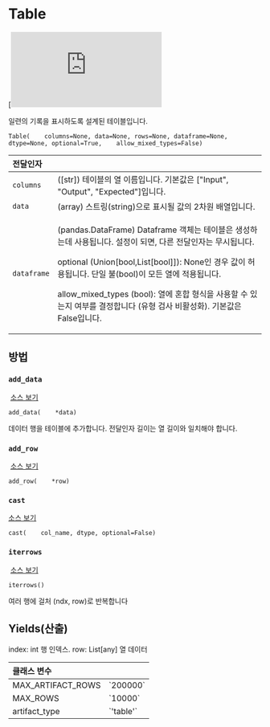 # Table

[![https://www.tensorflow.org/images/GitHub-Mark-32px.png](https://lh3.googleusercontent.com/EO5eqAPA5mPxwqDYuiMcVehc8mQskljktlxRa-SGYJ1xIOKVpKXJDW2Qh-1xWpYJW-2XijZurbSrt58xOJCQOt1miCkeDIOImPckmS_g17XIOgeX34Mcxnt5CdiP93ThHBKRUJfL1b4RC90_NA)GitHub에서 소스 확인하기](https://www.github.com/wandb/client/tree/master/wandb/data_types.py#L481-L770)**​**​

일련의 기록을 표시하도록 설계된 테이블입니다.

```text
Table(    columns=None, data=None, rows=None, dataframe=None, dtype=None, optional=True,    allow_mixed_types=False)
```

<table>
  <thead>
    <tr>
      <th style="text-align:left"><b>&#xC804;&#xB2EC;&#xC778;&#xC790;</b>
      </th>
      <th style="text-align:left">&#x200B;</th>
    </tr>
  </thead>
  <tbody>
    <tr>
      <td style="text-align:left"> <code>columns</code>
      </td>
      <td style="text-align:left">([str]) &#xD14C;&#xC774;&#xBE14;&#xC758; &#xC5F4; &#xC774;&#xB984;&#xC785;&#xB2C8;&#xB2E4;.
        &#xAE30;&#xBCF8;&#xAC12;&#xC740; [&quot;Input&quot;, &quot;Output&quot;,
        &quot;Expected&quot;]&#xC785;&#xB2C8;&#xB2E4;.</td>
    </tr>
    <tr>
      <td style="text-align:left"> <code>data</code>
      </td>
      <td style="text-align:left">(array) &#xC2A4;&#xD2B8;&#xB9C1;(string)&#xC73C;&#xB85C; &#xD45C;&#xC2DC;&#xB420;
        &#xAC12;&#xC758; 2&#xCC28;&#xC6D0; &#xBC30;&#xC5F4;&#xC785;&#xB2C8;&#xB2E4;.</td>
    </tr>
    <tr>
      <td style="text-align:left"> <code>dataframe</code>
      </td>
      <td style="text-align:left">
        <p>(pandas.DataFrame) Dataframe &#xAC1D;&#xCCB4;&#xB294; &#xD14C;&#xC774;&#xBE14;&#xC740;
          &#xC0DD;&#xC131;&#xD558;&#xB294;&#xB370; &#xC0AC;&#xC6A9;&#xB429;&#xB2C8;&#xB2E4;.
          &#xC124;&#xC815;&#xC774; &#xB418;&#xBA74;, &#xB2E4;&#xB978; &#xC804;&#xB2EC;&#xC778;&#xC790;&#xB294;
          &#xBB34;&#xC2DC;&#xB429;&#xB2C8;&#xB2E4;.</p>
        <p>optional (Union[bool,List[bool]]): None&#xC778; &#xACBD;&#xC6B0; &#xAC12;&#xC774;
          &#xD5C8;&#xC6A9;&#xB429;&#xB2C8;&#xB2E4;. &#xB2E8;&#xC77C; &#xBD88;(bool)&#xC774;
          &#xBAA8;&#xB4E0; &#xC5F4;&#xC5D0; &#xC801;&#xC6A9;&#xB429;&#xB2C8;&#xB2E4;.</p>
        <p>allow_mixed_types (bool): &#xC5F4;&#xC5D0; &#xD63C;&#xD569; &#xD615;&#xC2DD;&#xC744;
          &#xC0AC;&#xC6A9;&#xD560; &#xC218; &#xC788;&#xB294;&#xC9C0; &#xC5EC;&#xBD80;&#xB97C;
          &#xACB0;&#xC815;&#xD569;&#xB2C8;&#xB2E4; (&#xC720;&#xD615; &#xAC80;&#xC0AC;
          &#xBE44;&#xD65C;&#xC131;&#xD654;). &#xAE30;&#xBCF8;&#xAC12;&#xC740; False&#xC785;&#xB2C8;&#xB2E4;.</p>
      </td>
    </tr>
  </tbody>
</table>

## **방법** <a id="methods"></a>

### `add_data` <a id="add_data"></a>

​ [소스 보기](https://www.github.com/wandb/client/tree/master/wandb/data_types.py#L636-L645)**​**​

```text
add_data(    *data)
```

데이터 행을 테이블에 추가합니다. 전달인자 길이는 열 길이와 일치해야 합니다.

### `add_row` <a id="add_row"></a>

​ [소스 보기](https://www.github.com/wandb/client/tree/master/wandb/data_types.py#L632-L634)**​**​

```text
add_row(    *row)
```

### `cast` <a id="cast"></a>

​[소스 보기](https://www.github.com/wandb/client/tree/master/wandb/data_types.py#L594-L611)**​**​

```text
cast(    col_name, dtype, optional=False)
```

### `iterrows` <a id="iterrows"></a>

​ [소스 보기](https://www.github.com/wandb/client/tree/master/wandb/data_types.py#L760-L770)**​**​

```text
iterrows()
```

여러 행에 걸처 \(ndx, row\)로 반복합니다

## **Yields\(산출\)** <a id="yields"></a>

index: int 행 인덱스. row: List\[any\] 열 데이터

| **클래스 변수** | ​ |
| :--- | :--- |
|  MAX\_ARTIFACT\_ROWS |  \`200000\` |
|  MAX\_ROWS |  \`10000\` |
|  artifact\_type |  \`'table'\` |

